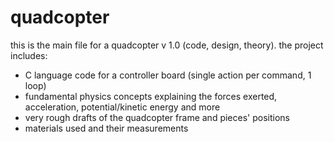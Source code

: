 quadcopter
==========

this is the main file for a quadcopter v 1.0 (code, design, theory).
the project includes:
- C language code for a controller board (single action per command, 1 loop)
- fundamental physics concepts explaining the forces exerted, acceleration, potential/kinetic energy and more
- very rough drafts of the quadcopter frame and pieces' positions
- materials used and their measurements

